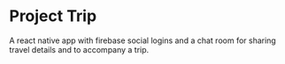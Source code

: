 # Project Trip

A react native app with firebase social logins and a chat room for sharing travel details and to accompany a trip.

